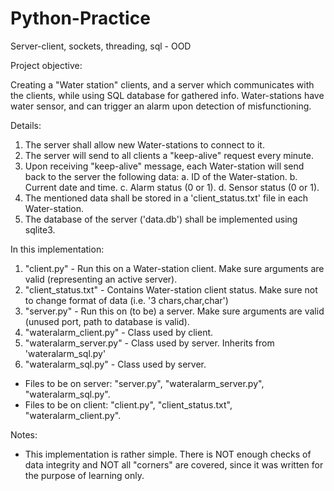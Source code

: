 # Python-Practice
Server-client, sockets, threading, sql - OOD

Project objective:

  Creating a "Water station" clients, and a server which communicates with the clients, while using SQL database for gathered info.
  Water-stations have water sensor, and can trigger an alarm upon detection of misfunctioning.

Details:

  1. The server shall allow new Water-stations to connect to it.
  2. The server will send to all clients a "keep-alive" request every minute.
  3. Upon receiving "keep-alive" message, each Water-station will send back to the server the following data:
    a. ID of the Water-station.
    b. Current date and time.
    c. Alarm status (0 or 1).
    d. Sensor status (0 or 1).
  4. The mentioned data shall be stored in a 'client_status.txt' file in each Water-station.
  5. The database of the server ('data.db') shall be implemented using sqlite3.

In this implementation:

  1. "client.py" - Run this on a Water-station client. Make sure arguments are valid (representing an active server).
  2. "client_status.txt" - Contains Water-station client status. Make sure not to change format of data (i.e. '3 chars,char,char')
  3. "server.py" - Run this on (to be) a server. Make sure arguments are valid (unused port, path to database is valid).
  4. "wateralarm_client.py" - Class used by client. 
  5. "wateralarm_server.py" - Class used by server. Inherits from 'wateralarm_sql.py'
  6. "wateralarm_sql.py" - Class used by server.
  
  - Files to be on server: "server.py", "wateralarm_server.py", "wateralarm_sql.py".
  - Files to be on client: "client.py", "client_status.txt", "wateralarm_client.py".
  
Notes:

  - This implementation is rather simple. There is NOT enough checks of data integrity and NOT all "corners" are covered, since it was written for the purpose of learning only.
